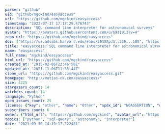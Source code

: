 ```yaml
---
parser: "github"
uid: "github/mgckind/easyaccess"
url: "https://github.com/mgckind/easyaccess"
timestamp: "2022-07-17 17:17:29.476743"
description: "SQL command line interpreter for astronomical surveys"
avatar: "https://avatars.githubusercontent.com/u/6931913?v=4"
repo_url: "https://github.com/mgckind/easyaccess"
doi: ["https://ui.adsabs.harvard.edu/#abs/2018ApJS..239...18A", "https://ui.adsabs.harvard.edu/#abs/2018arXiv181002721C", "https://ui.adsabs.harvard.edu/abs/2018ascl.soft12008C/abstract"]
title: "easyaccess: SQL command line interpreter for astronomical surveys"
name: "easyaccess"
full_name: "mgckind/easyaccess"
html_url: "https://github.com/mgckind/easyaccess"
created_at: "2015-02-06T22:46:56Z"
updated_at: "2021-11-06T11:35:44Z"
clone_url: "https://github.com/mgckind/easyaccess.git"
homepage: "http://matias-ck.com/easyaccess/"
size: 4225
stargazers_count: 14
watchers_count: 14
language: "Python"
open_issues_count: 29
license: {"key": "other", "name": "Other", "spdx_id": "NOASSERTION", "url": null, "node_id": "MDc6TGljZW5zZTA="}
subscribers_count: 6
owner: {"html_url": "https://github.com/mgckind", "avatar_url": "https://avatars.githubusercontent.com/u/6931913?v=4", "login": "mgckind", "type": "User"}
topics: ["python", "sql-query", "astronomy", "interpreter"]
date: "2023-09-30 14:19:17.522481"
---
```

